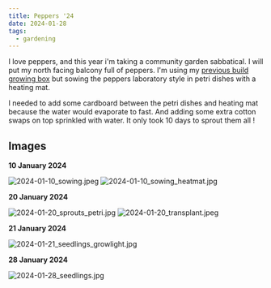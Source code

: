 ```yaml
---
title: Peppers '24
date: 2024-01-28
tags:
  - gardening
---
```


I love peppers, and this year i'm taking a community garden sabbatical. I will put my north facing balcony full of peppers. I'm using my [previous build growing box](/post/grow-and-go-prototype/) but sowing the peppers laboratory style in petri dishes with a heating mat.

I needed to add some cardboard between the petri dishes and heating mat because the water would evaporate to fast. And adding some extra cotton swaps on top sprinkled with water. It only took 10 days to sprout them all !

## Images

**10 January 2024**

![2024-01-10_sowing.jpeg](/images/peppers-2024/2024-01-10_sowing.jpeg)
![2024-01-10_sowing_heatmat.jpg](/images/peppers-2024/2024-01-10_sowing_heatmat.jpg)

**20 January 2024**

![2024-01-20_sprouts_petri.jpg](/images/peppers-2024/2024-01-20_sprouts_petri.jpg)
![2024-01-20_transplant.jpeg](/images/peppers-2024/2024-01-20_transplant.jpeg)

**21 January 2024**

![2024-01-21_seedlings_growlight.jpg](/images/peppers-2024/2024-01-21_seedlings_growlight.jpg)

**28 January 2024**

![2024-01-28_seedlings.jpg](/images/peppers-2024/2024-01-28_seedlings.jpg)
